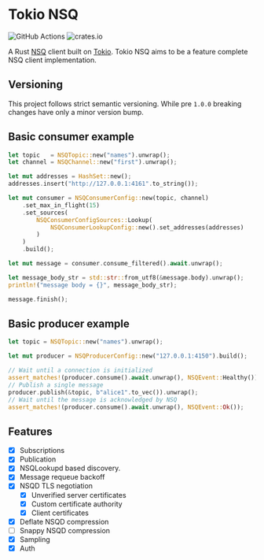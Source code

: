 # Tokio NSQ

![GitHub Actions](https://github.com/harporoeder/tokio-nsq/workflows/Rust/badge.svg)
![crates.io](https://img.shields.io/crates/v/tokio-nsq.svg)

A Rust [NSQ](https://nsq.io/) client built on [Tokio](https://github.com/tokio-rs/tokio). Tokio NSQ aims to be a feature complete NSQ client implementation.

## Versioning

This project follows strict semantic versioning. While pre `1.0.0` breaking changes have only a minor version bump.

## Basic consumer example

```rust
let topic   = NSQTopic::new("names").unwrap();
let channel = NSQChannel::new("first").unwrap();

let mut addresses = HashSet::new();
addresses.insert("http://127.0.0.1:4161".to_string());

let mut consumer = NSQConsumerConfig::new(topic, channel)
    .set_max_in_flight(15)
    .set_sources(
        NSQConsumerConfigSources::Lookup(
            NSQConsumerLookupConfig::new().set_addresses(addresses)
        )
    )
    .build();

let mut message = consumer.consume_filtered().await.unwrap();

let message_body_str = std::str::from_utf8(&message.body).unwrap();
println!("message body = {}", message_body_str);

message.finish();
```

## Basic producer example

```rust
let topic = NSQTopic::new("names").unwrap();

let mut producer = NSQProducerConfig::new("127.0.0.1:4150").build();

// Wait until a connection is initialized
assert_matches!(producer.consume().await.unwrap(), NSQEvent::Healthy());
// Publish a single message
producer.publish(&topic, b"alice1".to_vec()).unwrap();
// Wait until the message is acknowledged by NSQ
assert_matches!(producer.consume().await.unwrap(), NSQEvent::Ok());
```

## Features

- [x] Subscriptions
- [x] Publication
- [x] NSQLookupd based discovery.
- [x] Message requeue backoff
- [X] NSQD TLS negotiation
    - [x] Unverified server certificates
    - [X] Custom certificate authority
    - [X] Client certificates
- [x] Deflate NSQD compression
- [ ] Snappy NSQD compression
- [X] Sampling
- [X] Auth
